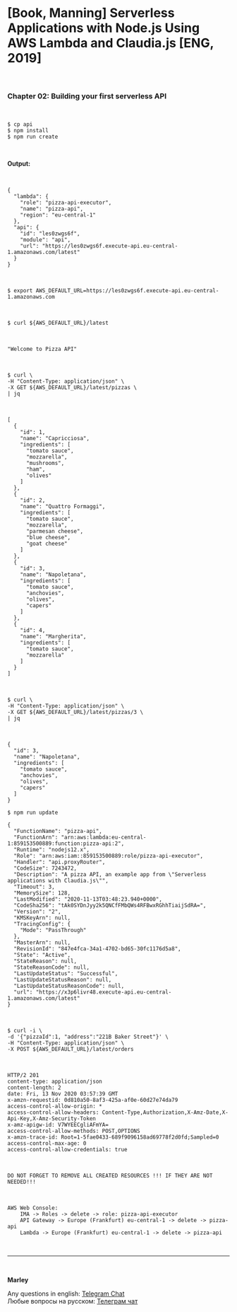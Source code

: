 # [Book, Manning] Serverless Applications with Node.js Using AWS Lambda and Claudia.js [ENG, 2019]

<br/>

### Chapter 02: Building your first serverless API

<br/>

    $ cp api
    $ npm install
    $ npm run create

<br/>

**Output:**

<br/>

```
{
  "lambda": {
    "role": "pizza-api-executor",
    "name": "pizza-api",
    "region": "eu-central-1"
  },
  "api": {
    "id": "les0zwgs6f",
    "module": "api",
    "url": "https://les0zwgs6f.execute-api.eu-central-1.amazonaws.com/latest"
  }
}
```

<br/>

    $ export AWS_DEFAULT_URL=https://les0zwgs6f.execute-api.eu-central-1.amazonaws.com

<br/>

    $ curl ${AWS_DEFAULT_URL}/latest

<br/>

```
"Welcome to Pizza API"
```

<br/>

    $ curl \
    -H "Content-Type: application/json" \
    -X GET ${AWS_DEFAULT_URL}/latest/pizzas \
    | jq

<br/>

```
[
  {
    "id": 1,
    "name": "Capricciosa",
    "ingredients": [
      "tomato sauce",
      "mozzarella",
      "mushrooms",
      "ham",
      "olives"
    ]
  },
  {
    "id": 2,
    "name": "Quattro Formaggi",
    "ingredients": [
      "tomato sauce",
      "mozzarella",
      "parmesan cheese",
      "blue cheese",
      "goat cheese"
    ]
  },
  {
    "id": 3,
    "name": "Napoletana",
    "ingredients": [
      "tomato sauce",
      "anchovies",
      "olives",
      "capers"
    ]
  },
  {
    "id": 4,
    "name": "Margherita",
    "ingredients": [
      "tomato sauce",
      "mozzarella"
    ]
  }
]
```

<br/>

    $ curl \
    -H "Content-Type: application/json" \
    -X GET ${AWS_DEFAULT_URL}/latest/pizzas/3 \
    | jq

<br/>

```
{
  "id": 3,
  "name": "Napoletana",
  "ingredients": [
    "tomato sauce",
    "anchovies",
    "olives",
    "capers"
  ]
}
```

    $ npm run update

```
{
  "FunctionName": "pizza-api",
  "FunctionArn": "arn:aws:lambda:eu-central-1:859153500889:function:pizza-api:2",
  "Runtime": "nodejs12.x",
  "Role": "arn:aws:iam::859153500889:role/pizza-api-executor",
  "Handler": "api.proxyRouter",
  "CodeSize": 7243472,
  "Description": "A pizza API, an example app from \"Serverless applications with Claudia.js\"",
  "Timeout": 3,
  "MemorySize": 128,
  "LastModified": "2020-11-13T03:48:23.940+0000",
  "CodeSha256": "tAk0SYDnJyy2k5QNCfFMbQWs4RFBwxRGhhTiaijSdRA=",
  "Version": "2",
  "KMSKeyArn": null,
  "TracingConfig": {
    "Mode": "PassThrough"
  },
  "MasterArn": null,
  "RevisionId": "847e4fca-34a1-4702-bd65-30fc1176d5a8",
  "State": "Active",
  "StateReason": null,
  "StateReasonCode": null,
  "LastUpdateStatus": "Successful",
  "LastUpdateStatusReason": null,
  "LastUpdateStatusReasonCode": null,
  "url": "https://x3p6livr48.execute-api.eu-central-1.amazonaws.com/latest"
}
```

<br/>

    $ curl -i \
    -d '{"pizzaId":1, "address":"221B Baker Street"}' \
    -H "Content-Type: application/json" \
    -X POST ${AWS_DEFAULT_URL}/latest/orders

<br/>

```
HTTP/2 201
content-type: application/json
content-length: 2
date: Fri, 13 Nov 2020 03:57:39 GMT
x-amzn-requestid: 0d810a50-8af3-425a-af0e-60d27e74da79
access-control-allow-origin: *
access-control-allow-headers: Content-Type,Authorization,X-Amz-Date,X-Api-Key,X-Amz-Security-Token
x-amz-apigw-id: V7WYEECgliAFmYA=
access-control-allow-methods: POST,OPTIONS
x-amzn-trace-id: Root=1-5fae0433-689f9096158ad69778f2d0fd;Sampled=0
access-control-max-age: 0
access-control-allow-credentials: true
```

<br/>

```
DO NOT FORGET TO REMOVE ALL CREATED RESOURCES !!! IF THEY ARE NOT NEEDED!!!
```

<br/>

```
AWS Web Console:
    IMA -> Roles -> delete -> role: pizza-api-executor
    API Gateway -> Europe (Frankfurt) eu-central-1 -> delete -> pizza-api
    Lambda -> Europe (Frankfurt) eu-central-1 -> delete -> pizza-api

```

<br/>

---

<br/>

**Marley**

Any questions in english: <a href="https://jsdev.org/chat/">Telegram Chat</a>  
Любые вопросы на русском: <a href="https://jsdev.ru/chat/">Телеграм чат</a>
